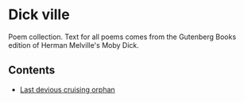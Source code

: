 # Dick ville

Poem collection. Text for all poems comes from the Gutenberg Books edition of Herman Melville's Moby Dick.

## Contents

* [Last devious cruising orphan](https://github.com/rubinsztajn/poetry/blob/master/dickville/last-devious-cruising-orphan.md)
